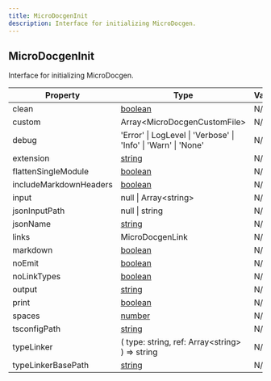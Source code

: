 ```yaml
---
title: MicroDocgenInit
description: Interface for initializing MicroDocgen.
---
```


## MicroDocgenInit

Interface for initializing MicroDocgen.

| Property | Type | Value |
| ----------- | ----------- | ----------- |
| clean | [boolean](https://developer.mozilla.org/en-US/docs/Web/JavaScript/Reference/Global_Objects/Boolean) | N/A |
| custom | Array\<MicroDocgenCustomFile> | N/A |
| debug | 'Error' \| LogLevel \| 'Verbose' \| 'Info' \| 'Warn' \| 'None' | N/A |
| extension | [string](https://developer.mozilla.org/en-US/docs/Web/JavaScript/Reference/Global_Objects/String) | N/A |
| flattenSingleModule | [boolean](https://developer.mozilla.org/en-US/docs/Web/JavaScript/Reference/Global_Objects/Boolean) | N/A |
| includeMarkdownHeaders | [boolean](https://developer.mozilla.org/en-US/docs/Web/JavaScript/Reference/Global_Objects/Boolean) | N/A |
| input | null \| Array\<string> | N/A |
| jsonInputPath | null \| string | N/A |
| jsonName | [string](https://developer.mozilla.org/en-US/docs/Web/JavaScript/Reference/Global_Objects/String) | N/A |
| links | MicroDocgenLink | N/A |
| markdown | [boolean](https://developer.mozilla.org/en-US/docs/Web/JavaScript/Reference/Global_Objects/Boolean) | N/A |
| noEmit | [boolean](https://developer.mozilla.org/en-US/docs/Web/JavaScript/Reference/Global_Objects/Boolean) | N/A |
| noLinkTypes | [boolean](https://developer.mozilla.org/en-US/docs/Web/JavaScript/Reference/Global_Objects/Boolean) | N/A |
| output | [string](https://developer.mozilla.org/en-US/docs/Web/JavaScript/Reference/Global_Objects/String) | N/A |
| print | [boolean](https://developer.mozilla.org/en-US/docs/Web/JavaScript/Reference/Global_Objects/Boolean) | N/A |
| spaces | [number](https://developer.mozilla.org/en-US/docs/Web/JavaScript/Reference/Global_Objects/Number) | N/A |
| tsconfigPath | [string](https://developer.mozilla.org/en-US/docs/Web/JavaScript/Reference/Global_Objects/String) | N/A |
| typeLinker | (   type: string,   ref: Array\<string> ) => string | N/A |
| typeLinkerBasePath | [string](https://developer.mozilla.org/en-US/docs/Web/JavaScript/Reference/Global_Objects/String) | N/A |